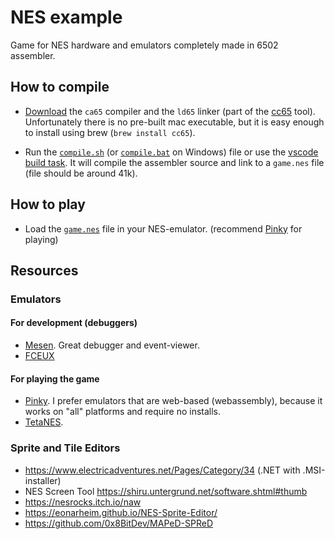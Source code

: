 # NES example

Game for NES hardware and emulators completely made in 6502 assembler.

## How to compile

* [Download](https://github.com/cc65/cc65?#downloads) the `ca65` compiler and the `ld65` linker (part of the [cc65](https://cc65.github.io/) tool). Unfortunately there is no pre-built mac executable, but it is easy enough to install using brew (`brew install cc65`).

* Run the [`compile.sh`](compile.sh) (or [`compile.bat`](compile.bat) on Windows) file or use the [vscode build task](.vscode/tasks.json). It will compile the assembler source and link to a `game.nes` file (file should be around 41k).

## How to play

* Load the [`game.nes`](game.nes) file in your NES-emulator. (recommend [Pinky](https://koute.github.io/pinky-web/) for playing)

## Resources

### Emulators

#### For development (debuggers)

* [Mesen](https://www.mesen.ca/). Great debugger and event-viewer.
* [FCEUX](https://fceux.com)

#### For playing the game

* [Pinky](https://koute.github.io/pinky-web/). I prefer emulators that are web-based (webassembly), because it works on "all" platforms and require no installs.
* [TetaNES](https://lukeworks.tech/tetanes-web).

### Sprite and Tile Editors

* https://www.electricadventures.net/Pages/Category/34 (.NET with .MSI-installer)
* NES Screen Tool https://shiru.untergrund.net/software.shtml#thumb
* https://nesrocks.itch.io/naw
* https://eonarheim.github.io/NES-Sprite-Editor/
* https://github.com/0x8BitDev/MAPeD-SPReD
